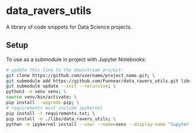 # data_ravers_utils
A library of code snippets for Data Science projects.


## Setup

To use as a submodule in project with Jupyter Notebooks:
```bash
# update this line to the downstream project:
git clone https://github.com/username/project_name.git; \
git submodule add https://github.com/Funnear/data_ravers_utils.git libs/data_ravers_utils; \
git submodule update --init --recursive; \
python3 -m venv venv; \
source venv/bin/activate; \
pip install --upgrade pip; \
# requirements must include ipykernel
pip install -r requirements.txt; \ 
pip install -e ./libs/data_ravers_utils; \
python -m ipykernel install --user --name=venv --display-name "Jupyter (venv)"
```

